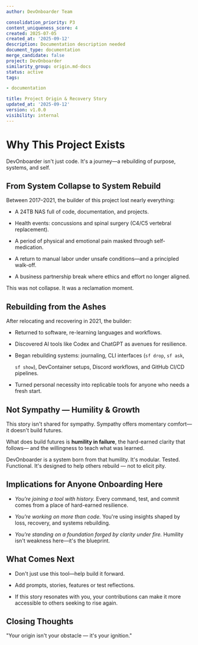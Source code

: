 ```yaml
---
author: DevOnboarder Team

consolidation_priority: P3
content_uniqueness_score: 4
created: 2025-07-05
created_at: '2025-09-12'
description: Documentation description needed
document_type: documentation
merge_candidate: false
project: DevOnboarder
similarity_group: origin.md-docs
status: active
tags:

- documentation

title: Project Origin & Recovery Story
updated_at: '2025-09-12'
version: v1.0.0
visibility: internal
---
```


# Why This Project Exists

DevOnboarder isn't just code. It's a journey—a rebuilding of purpose, systems, and self.

## From System Collapse to System Rebuild

Between 2017–2021, the builder of this project lost nearly everything:

- A 24TB NAS full of code, documentation, and projects.

- Health events: concussions and spinal surgery (C4/C5 vertebral replacement).

- A period of physical and emotional pain masked through self-medication.

- A return to manual labor under unsafe conditions—and a principled walk-off.

- A business partnership break where ethics and effort no longer aligned.

This was not collapse. It was a reclamation moment.

## Rebuilding from the Ashes

After relocating and recovering in 2021, the builder:

- Returned to software, re-learning languages and workflows.

- Discovered AI tools like Codex and ChatGPT as avenues for resilience.

- Began rebuilding systems: journaling, CLI interfaces (`sf drop`, `sf ask`,

  `sf show`), DevContainer setups, Discord workflows, and GitHub CI/CD pipelines.

- Turned personal necessity into replicable tools for anyone who needs a fresh start.

## Not Sympathy — Humility & Growth

This story isn't shared for sympathy. Sympathy offers momentary comfort—it doesn't build futures.

What does build futures is **humility in failure**, the hard-earned clarity that follows—
and the willingness to teach what was learned.

DevOnboarder is a system born from that humility. It's modular. Tested. Functional.
It's designed to help others rebuild — not to elicit pity.

## Implications for Anyone Onboarding Here

- _You're joining a tool with history._ Every command, test, and commit comes from a place of hard-earned resilience.

- _You're working on more than code._ You're using insights shaped by loss, recovery, and systems rebuilding.

- _You're standing on a foundation forged by clarity under fire._ Humility isn't weakness here—it's the blueprint.

## What Comes Next

- Don't just use this tool—help build it forward.

- Add prompts, stories, features or test reflections.

- If this story resonates with you, your contributions can make it more accessible to others seeking to rise again.

## Closing Thoughts

"Your origin isn't your obstacle — it's your ignition."
